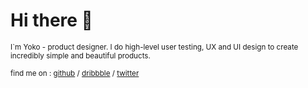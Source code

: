 
# Hi there 👋

<sub>I`m Yoko - product designer. I do high-level user testing, UX and UI design to create incredibly simple and beautiful products.</sub> 

<sub>find me on : [github](https://github.com/luxelego) / [dribbble](https://dribbble.com/luxelego) / [twitter](https://twitter.com/luxelego)</sub> 
